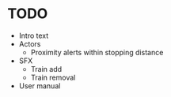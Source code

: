 # TODO
- Intro text
- Actors
  - Proximity alerts within stopping distance
- SFX
  - Train add
  - Train removal
- User manual
